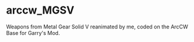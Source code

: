 # arccw_MGSV
Weapons from Metal Gear Solid V reanimated by me, coded on the ArcCW Base for Garry's Mod.
